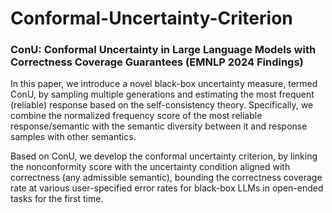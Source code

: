 # Conformal-Uncertainty-Criterion
### ConU: Conformal Uncertainty in Large Language Models with Correctness Coverage Guarantees (EMNLP 2024 Findings)

In this paper, we introduce a novel black-box uncertainty measure, termed ConU, by sampling multiple generations and estimating the most frequent (reliable) response based on the self-consistency theory. Specifically, we combine the normalized frequency score of the most reliable response/semantic with the semantic diversity between it and response samples with other semantics. 

Based on ConU, we develop the conformal uncertainty criterion, by linking the nonconformity score with the uncertainty condition aligned with correctness (any admissible semantic), bounding the correctness coverage rate at various user-specified error rates for black-box LLMs in open-ended tasks for the first time. 


